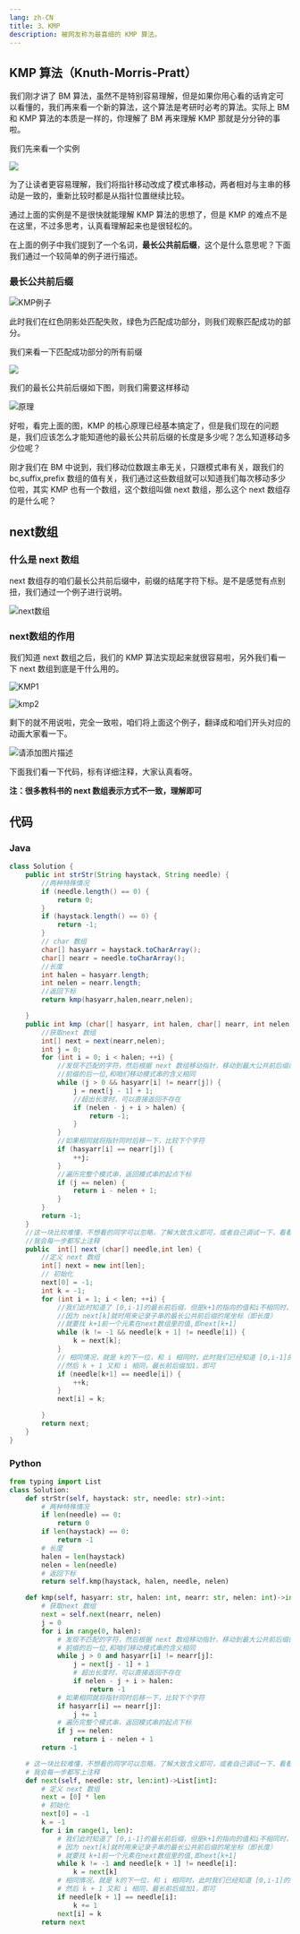 ```yaml
---
lang: zh-CN
title: 3、KMP
description: 被网友称为最喜细的 KMP 算法。
---
```




## KMP 算法（Knuth-Morris-Pratt）

我们刚才讲了 BM 算法，虽然不是特别容易理解，但是如果你用心看的话肯定可以看懂的，我们再来看一个新的算法，这个算法是考研时必考的算法。实际上 BM 和 KMP 算法的本质是一样的，你理解了 BM 再来理解 KMP 那就是分分钟的事啦。

我们先来看一个实例

![](https://chengxuchu-1301103198.cos.ap-beijing.myqcloud.com/Photo/202304162309717.gif)

为了让读者更容易理解，我们将指针移动改成了模式串移动，两者相对与主串的移动是一致的，重新比较时都是从指针位置继续比较。

通过上面的实例是不是很快就能理解 KMP 算法的思想了，但是 KMP 的难点不是在这里，不过多思考，认真看理解起来也是很轻松的。

在上面的例子中我们提到了一个名词，**最长公共前后缀**，这个是什么意思呢？下面我们通过一个较简单的例子进行描述。

### 最长公共前后缀

![KMP例子](https://chengxuchu-1301103198.cos.ap-beijing.myqcloud.com/Photo/202304162309692.png)

此时我们在红色阴影处匹配失败，绿色为匹配成功部分，则我们观察匹配成功的部分。

我们来看一下匹配成功部分的所有前缀

![](https://chengxuchu-1301103198.cos.ap-beijing.myqcloud.com/Photo/202304162309431.png)

我们的最长公共前后缀如下图，则我们需要这样移动

![原理](https://chengxuchu-1301103198.cos.ap-beijing.myqcloud.com/Photo/202304162310855.png)

好啦，看完上面的图，KMP 的核心原理已经基本搞定了，但是我们现在的问题是，我们应该怎么才能知道他的最长公共前后缀的长度是多少呢？怎么知道移动多少位呢？

刚才我们在 BM 中说到，我们移动位数跟主串无关，只跟模式串有关，跟我们的 bc,suffix,prefix 数组的值有关，我们通过这些数组就可以知道我们每次移动多少位啦，其实 KMP 也有一个数组，这个数组叫做 next 数组，那么这个 next 数组存的是什么呢？

## next数组

### 什么是 next 数组
next 数组存的咱们最长公共前后缀中，前缀的结尾字符下标。是不是感觉有点别扭，我们通过一个例子进行说明。

![next数组](https://chengxuchu-1301103198.cos.ap-beijing.myqcloud.com/Photo/202304162311038.png)

### next数组的作用


我们知道 next 数组之后，我们的 KMP 算法实现起来就很容易啦，另外我们看一下 next 数组到底是干什么用的。

![KMP1](https://chengxuchu-1301103198.cos.ap-beijing.myqcloud.com/Photo/202304162311921.png)

![kmp2](https://cdn.jsdelivr.net/gh/tan45du/photobed@master/photo/kmp2.6jx846nmyd00.png)

剩下的就不用说啦，完全一致啦，咱们将上面这个例子，翻译成和咱们开头对应的动画大家看一下。

![请添加图片描述](https://chengxuchu-1301103198.cos.ap-beijing.myqcloud.com/Photo/202304162312736.gif)

下面我们看一下代码，标有详细注释，大家认真看呀。

**注：很多教科书的 next 数组表示方式不一致，理解即可**
## 代码

### Java
```java
class Solution {
    public int strStr(String haystack, String needle) {
        //两种特殊情况
        if (needle.length() == 0) {
            return 0;
        }
        if (haystack.length() == 0) {
            return -1;
        }
        // char 数组
        char[] hasyarr = haystack.toCharArray();
        char[] nearr = needle.toCharArray();
        //长度
        int halen = hasyarr.length;
        int nelen = nearr.length;
        //返回下标
        return kmp(hasyarr,halen,nearr,nelen);

    }
    public int kmp (char[] hasyarr, int halen, char[] nearr, int nelen) {
        //获取next 数组
        int[] next = next(nearr,nelen);
        int j = 0;
        for (int i = 0; i < halen; ++i) {
            //发现不匹配的字符，然后根据 next 数组移动指针，移动到最大公共前后缀的，
            //前缀的后一位,和咱们移动模式串的含义相同
            while (j > 0 && hasyarr[i] != nearr[j]) {
                j = next[j - 1] + 1;
                //超出长度时，可以直接返回不存在
                if (nelen - j + i > halen) {
                    return -1;
                }
            }
            //如果相同就将指针同时后移一下，比较下个字符
            if (hasyarr[i] == nearr[j]) {
                ++j;
            }
            //遍历完整个模式串，返回模式串的起点下标
            if (j == nelen) {
                return i - nelen + 1;
            }
        }
        return -1;
    }
    //这一块比较难懂，不想看的同学可以忽略，了解大致含义即可，或者自己调试一下，看看运行情况
    //我会每一步都写上注释
    public  int[] next (char[] needle,int len) {
        //定义 next 数组
        int[] next = new int[len];
        // 初始化
        next[0] = -1;
        int k = -1;
        for (int i = 1; i < len; ++i) {
            //我们此时知道了 [0,i-1]的最长前后缀，但是k+1的指向的值和i不相同时，我们则需要回溯
            //因为 next[k]就时用来记录子串的最长公共前后缀的尾坐标（即长度）
            //就要找 k+1前一个元素在next数组里的值,即next[k+1]
            while (k != -1 && needle[k + 1] != needle[i]) {
                k = next[k];
            }
            // 相同情况，就是 k的下一位，和 i 相同时，此时我们已经知道 [0,i-1]的最长前后缀
            //然后 k + 1 又和 i 相同，最长前后缀加1，即可
            if (needle[k+1] == needle[i]) {
                ++k;
            }
            next[i] = k;

        }
        return next;
    }
}
```

### Python

```python
from typing import List
class Solution:
    def strStr(self, haystack: str, needle: str)->int:
        # 两种特殊情况
        if len(needle) == 0:
            return 0
        if len(haystack) == 0:
            return -1
        # 长度
        halen = len(haystack)
        nelen = len(needle)
        # 返回下标
        return self.kmp(haystack, halen, needle, nelen)

    def kmp(self, hasyarr: str, halen: int, nearr: str, nelen: int)->int:
        # 获取next 数组
        next = self.next(nearr, nelen)
        j = 0
        for i in range(0, halen):
            # 发现不匹配的字符，然后根据 next 数组移动指针，移动到最大公共前后缀的，
            # 前缀的后一位,和咱们移动模式串的含义相同
            while j > 0 and hasyarr[i] != nearr[j]:
                j = next[j - 1] + 1
                # 超出长度时，可以直接返回不存在
                if nelen - j + i > halen:
                    return -1
            # 如果相同就将指针同时后移一下，比较下个字符
            if hasyarr[i] == nearr[j]:
                j += 1
            # 遍历完整个模式串，返回模式串的起点下标
            if j == nelen:
                return i - nelen + 1
        return -1

    # 这一块比较难懂，不想看的同学可以忽略，了解大致含义即可，或者自己调试一下，看看运行情况
    # 我会每一步都写上注释
    def next(self, needle: str, len:int)->List[int]:
        # 定义 next 数组
        next = [0] * len
        # 初始化
        next[0] = -1
        k = -1
        for i in range(1, len):
            # 我们此时知道了 [0,i-1]的最长前后缀，但是k+1的指向的值和i不相同时，我们则需要回溯
            # 因为 next[k]就时用来记录子串的最长公共前后缀的尾坐标（即长度）
            # 就要找 k+1前一个元素在next数组里的值,即next[k+1]
            while k != -1 and needle[k + 1] != needle[i]:
                k = next[k]
            # 相同情况，就是 k的下一位，和 i 相同时，此时我们已经知道 [0,i-1]的最长前后缀
            # 然后 k + 1 又和 i 相同，最长前后缀加1，即可
            if needle[k + 1] == needle[i]:
                k += 1
            next[i] = k
        return next
```
